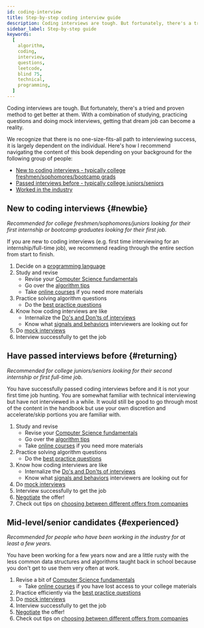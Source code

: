 ```yaml
---
id: coding-interview
title: Step-by-step coding interview guide
description: Coding interviews are tough. But fortunately, there's a tried and proven method to get better at them. With a combination of studying, practicing questions and doing mock interviews, getting that dream job can become a reality.
sidebar_label: Step-by-step guide
keywords:
  [
    algorithm,
    coding,
    interview,
    questions,
    leetcode,
    blind 75,
    technical,
    programming,
  ]
---
```


<head>
  <title>All you need to know about acing the coding interview | Tech Interview Handbook</title>
  <meta property="og:title" content="All you need to know about acing the coding interview | Tech Interview Handbook"/>
</head>

Coding interviews are tough. But fortunately, there's a tried and proven method to get better at them. With a combination of studying, practicing questions and doing mock interviews, getting that dream job can become a reality.

We recognize that there is no one-size-fits-all path to interviewing success, it is largely dependent on the individual. Here's how I recommend navigating the content of this book depending on your background for the following group of people:

- [New to coding interviews - typically college freshmen/sophomores/bootcamp grads](#newbie)
- [Passed interviews before - typically college juniors/seniors](#returning)
- [Worked in the industry](#experienced)

## New to coding interviews {#newbie}

_Recommended for college freshmen/sophomores/juniors looking for their first internship or bootcamp graduates looking for their first job._

If you are new to coding interviews (e.g. first time interviewing for an internship/full-time job), we recommend reading through the entire section from start to finish.

1. Decide on a [programming language](./picking-a-language.md)
1. Study and revise
   - Revise your [Computer Science fundamentals](./study-and-practice.md)
   - Go over the [algorithm tips](./algorithms/introduction.md)
   - Take [online courses](./best-coding-interview-courses.md) if you need more materials
1. Practice solving algorithm questions
   - Do the [best practice questions](./best-practice-questions.md)
1. Know how coding interviews are like
   - Internalize the [Do's and Don'ts of interviews](./cheatsheet.md)
   - Know what [signals and behaviors](./coding-signals.md) interviewers are looking out for
1. Do [mock interviews](./mock-interviews.md)
1. Interview successfully to get the job

## Have passed interviews before {#returning}

_Recommended for college juniors/seniors looking for their second internship or first full-time job._

You have successfully passed coding interviews before and it is not your first time job hunting. You are somewhat familiar with technical interviewing but have not interviewed in a while. It would still be good to go through most of the content in the handbook but use your own discretion and accelerate/skip portions you are familiar with.

1. Study and revise
   - Revise your [Computer Science fundamentals](./study-and-practice.md)
   - Go over the [algorithm tips](./algorithms/introduction.md)
   - Take [online courses](./best-coding-interview-courses.md) if you need more materials
1. Practice solving algorithm questions
   - Do the [best practice questions](./best-practice-questions.md)
1. Know how coding interviews are like
   - Internalize the [Do's and Don'ts of interviews](./cheatsheet.md)
   - Know what [signals and behaviors](./coding-signals.md) interviewers are looking out for
1. Do [mock interviews](./mock-interviews.md)
1. Interview successfully to get the job
1. [Negotiate](./negotiation.md) the offer!
1. Check out tips on [choosing between different offers from companies](./choosing-between-companies.md)

## Mid-level/senior candidates {#experienced}

_Recommended for people who have been working in the industry for at least a few years._

You have been working for a few years now and are a little rusty with the less common data structures and algorithms taught back in school because you don't get to use them very often at work.

1. Revise a bit of [Computer Science fundamentals](./study-and-practice.md)
   - Take [online courses](./best-coding-interview-courses.md) if you have lost access to your college materials
1. Practice efficiently via the [best practice questions](./best-practice-questions.md)
1. Do [mock interviews](./mock-interviews.md)
1. Interview successfully to get the job
1. [Negotiate](./negotiation.md) the offer!
1. Check out tips on [choosing between different offers from companies](./choosing-between-companies.md)
